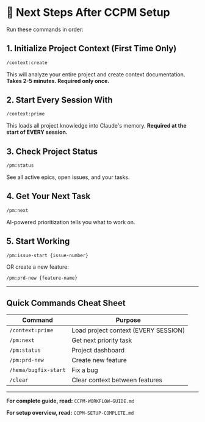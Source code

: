 # 🚀 Next Steps After CCPM Setup

Run these commands in order:

## 1. Initialize Project Context (First Time Only)

```bash
/context:create
```

This will analyze your entire project and create context documentation.
**Takes 2-5 minutes. Required only once.**

## 2. Start Every Session With

```bash
/context:prime
```

This loads all project knowledge into Claude's memory.
**Required at the start of EVERY session.**

## 3. Check Project Status

```bash
/pm:status
```

See all active epics, open issues, and your tasks.

## 4. Get Your Next Task

```bash
/pm:next
```

AI-powered prioritization tells you what to work on.

## 5. Start Working

```bash
/pm:issue-start {issue-number}
```

OR create a new feature:

```bash
/pm:prd-new {feature-name}
```

---

## Quick Commands Cheat Sheet

| Command | Purpose |
|---------|---------|
| `/context:prime` | Load project context (EVERY SESSION) |
| `/pm:next` | Get next priority task |
| `/pm:status` | Project dashboard |
| `/pm:prd-new` | Create new feature |
| `/hema/bugfix-start` | Fix a bug |
| `/clear` | Clear context between features |

---

**For complete guide, read:** `CCPM-WORKFLOW-GUIDE.md`

**For setup overview, read:** `CCPM-SETUP-COMPLETE.md`
